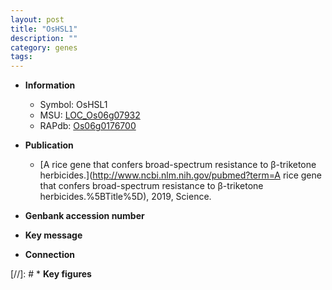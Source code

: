 ```yaml
---
layout: post
title: "OsHSL1"
description: ""
category: genes
tags: 
---
```


* **Information**  
    + Symbol: OsHSL1  
    + MSU: [LOC_Os06g07932](http://rice.uga.edu/cgi-bin/ORF_infopage.cgi?orf=LOC_Os06g07932)  
    + RAPdb: [Os06g0176700](https://rapdb.dna.affrc.go.jp/locus/?name=Os06g0176700)  

* **Publication**  
    + [A rice gene that confers broad-spectrum resistance to β-triketone herbicides.](http://www.ncbi.nlm.nih.gov/pubmed?term=A rice gene that confers broad-spectrum resistance to β-triketone herbicides.%5BTitle%5D), 2019, Science.

* **Genbank accession number**  

* **Key message**  

* **Connection**  

[//]: # * **Key figures**  


